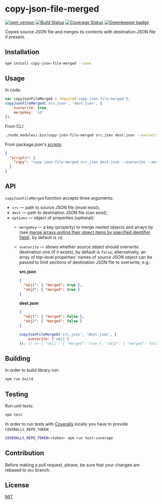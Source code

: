 # copy-json-file-merged

[![npm version](https://badge.fury.io/js/copy-json-file-merged.svg)](https://badge.fury.io/js/copy-json-file-merged)
[![Build Status](https://travis-ci.org/ezze/copy-json-file-merged.svg?branch=master)](https://travis-ci.org/ezze/copy-json-file-merged)
[![Coverage Status](https://coveralls.io/repos/github/ezze/copy-json-file-merged/badge.svg?branch=dev)](https://coveralls.io/github/ezze/copy-json-file-merged?branch=dev)
[![Greenkeeper badge](https://badges.greenkeeper.io/ezze/copy-json-file-merged.svg)](https://greenkeeper.io/)

Copies source JSON file and merges its contents with destination JSON file if present.

## Installation

```bash
npm install copy-json-file-merged --save
```

## Usage

In code:

```javascript
var copyJsonFileMerged = require('copy-json-file-merged');
copyJsonFileMerged('src.json', 'dest.json', {
    overwrite: true,
    mergeKey: 'id'
});
```

From CLI:

```bash
./node_modules/.bin/copy-json-file-merged src.json dest.json --overwrite --mergeKey id
```

From package.json's [scripts](https://docs.npmjs.com/misc/scripts):

```json
{
  "scripts": {
    "copy": "copy-json-file-merged src.json dest.json --overwrite --mergeKey id"
  }
}
```

## API

`copyJsonFileMerged` function accepts three arguments:

- `src` — path to source JSON file (must exist);
- `dest` — path to destination JSON file (can exist);
- `options` — object of properties (optional):
    - `mergeKey` — a key (property) to merge nested objects and arrays by (see
    [merge arrays uniting their object items by specified identifier field](https://github.com/ezze/merge-professor#examples)),
    by default is `id`;
    - `overwrite` — shows whether source object should overwrite destination one (if it exists),
    by default is `false`; alternatively, an array of top-level properties' names of source JSON object can be passed
    to limit sections of destination JSON file to overwrite, e.g.:
    
        **src.json**
        ```json
        {
          "obj1": { "merged": true },
          "obj2": { "merged": true }
        }
        ```
        
        **dest.json**
        ```json
        {
          "obj1": { "merged": false },
          "obj2": { "merged": false }
        }
        ```
    
        ```javascript
        copyJsonFileMerged('src.json', 'dest.json', {
            overwrite: ['obj1']
        }); // => { "obj1": { "merged": true }, "obj2": { "merged": false } }
        ```

## Building

In order to build library run:

```bash
npm run build
```
    
## Testing
    
Run unit tests:

```bash
npm test
```
    
In order to run tests with [Coveralls](http://coveralls.io) locally you have to provide `COVERALLS_REPO_TOKEN`:
        
```bash
COVERALLS_REPO_TOKEN=<token> npm run test:coverage
```
    
## Contribution
    
Before making a pull request, please, be sure that your changes are rebased to `dev` branch.

## License

[MIT](LICENSE)
